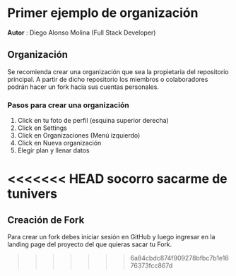 # Primer ejemplo de organización

**Autor** : Diego Alonso Molina (Full Stack Developer)

## Organización

Se recomienda crear una organización que sea la propietaria del repositorio principal. A partir de dicho repositorio los miembros o colaboradores podrán hacer un fork hacia sus cuentas personales.

### Pasos para crear una organización

1. Click en tu foto de perfil (esquina superior derecha)
2. Click en Settings
3. Click en Organizaciones (Menú izquierdo)
4. Click en Nueva organización
5. Elegir plan y llenar datos

<<<<<<< HEAD
socorro sacarme de tunivers
=======
## Creación de Fork

Para crear un fork debes iniciar sesión en GitHub y luego ingresar en la landing page del proyecto del que quieras sacar tu Fork.
>>>>>>> 6a84cbdc874f909278bfbc7b1e1676373fcc867d
